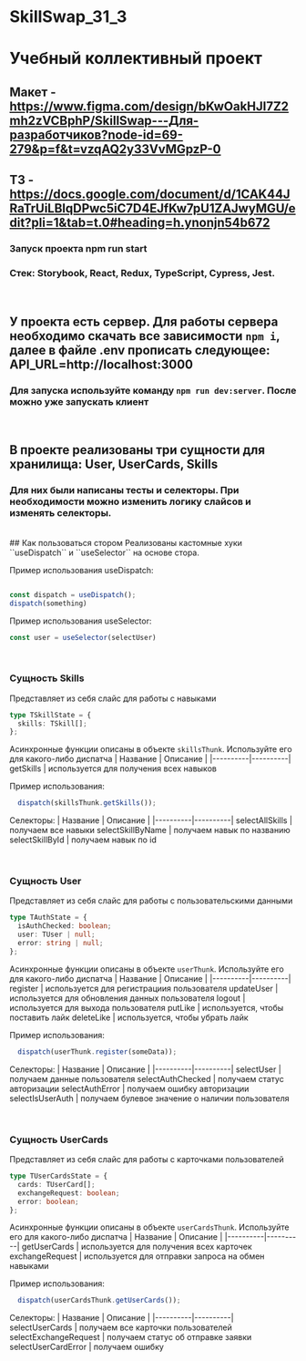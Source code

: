 # SkillSwap_31_3
# Учебный коллективный проект
## Макет - https://www.figma.com/design/bKwOakHJI7Z2mh2zVCBphP/SkillSwap---Для-разработчиков?node-id=69-279&p=f&t=vzqAQ2y33VvMGpzP-0
## ТЗ - https://docs.google.com/document/d/1CAK44JRaTrUiLBlqDPwc5iC7D4EJfKw7pU1ZAJwyMGU/edit?pli=1&tab=t.0#heading=h.ynonjn54b672

### Запуск проекта npm run start

### Стек: Storybook, React, Redux, TypeScript, Cypress, Jest.

</br>

## У проекта есть сервер. Для работы сервера необходимо скачать все зависимости ``npm i``, далее в файле .env прописать следующее: API_URL=http://localhost:3000
### Для запуска используйте команду ``npm run dev:server``. После можно уже запускать клиент 

</br>

##  В проекте реализованы три сущности для хранилища: User, UserCards, Skills
### Для них были написаны тесты и селекторы. При необходимости можно изменить логику слайсов и изменять селекторы.

</br>
## Как пользоваться стором
Реализованы кастомные хуки ``useDispatch`` и ``useSelector`` на основе стора.

Пример использования useDispatch:
```ts

const dispatch = useDispatch();
dispatch(something)
```
      
Пример использования useSelector:
```ts
const user = useSelector(selectUser)
```
</br>

### Сущность Skills
Представляет из себя слайс для работы с навыками
```ts
type TSkillState = {
  skills: TSkill[];
};

```

Асинхронные функции описаны в объекте ``skillsThunk``. Используйте его для какого-либо диспатча
| Название | Описание |
|----------|----------|
getSkills | используется для получения всех навыков

Пример использования:
```ts
  dispatch(skillsThunk.getSkills()); 
```
Селекторы:
| Название | Описание |
|----------|----------|
selectAllSkills | получаем все навыки
selectSkillByName | получаем навык по названию
selectSkillById | получаем навык по id


</br>

### Сущность User
Представляет из себя слайс для работы с пользовательскими данными
```ts
type TAuthState = {
  isAuthChecked: boolean;
  user: TUser | null;
  error: string | null;
};
```

Асинхронные функции описаны в объекте ``userThunk``. Используйте его для какого-либо диспатча
| Название | Описание |
|----------|----------|
register | используется для регистрациия пользователя 
updateUser | используется для обновления данных пользователя
logout | используется для выхода пользователя 
putLike | используется, чтобы поставить лайк 
deleteLike | используется, чтобы убрать лайк

Пример использования:
```ts
  dispatch(userThunk.register(someData)); 
```
Селекторы:
| Название | Описание |
|----------|----------|
selectUser | получаем данные пользователя
selectAuthChecked | получаем статус авторизации
selectAuthError | получаем ошибку авторизации
selectIsUserAuth | получаем булевое значение о наличии пользователя

</br>

### Сущность UserCards
Представляет из себя слайс для работы с карточками пользователей
```ts
type TUserCardsState = {
  cards: TUserCard[];
  exchangeRequest: boolean;
  error: boolean;
};

```

Асинхронные функции описаны в объекте ``userCardsThunk``. Используйте его для какого-либо диспатча
| Название | Описание |
|----------|----------|
getUserCards | используется для получения всех карточек
exchangeRequest | используется для отправки запроса на обмен навыками

Пример использования:
```ts
  dispatch(userCardsThunk.getUserCards()); 
```
Селекторы:
| Название | Описание |
|----------|----------|
selectUserCards | получаем все карточки пользователей
selectExchangeRequest | получаем статус об отправке заявки
selectUserCardError | получаем ошибку


</br>

